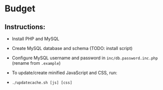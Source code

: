 # Budget

## Instructions:
 - Install PHP and MySQL
 - Create MySQL database and schema (TODO: install script)
 - Configure MySQL username and password in `inc/db.password.inc.php` (rename from `.example`)

 - To update/create minified JavaScript and CSS, run:
  * `./updatecache.sh [js] [css]`
